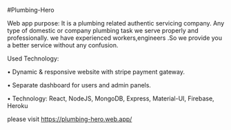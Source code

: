 #Plumbing-Hero

Web app purpose: It is a plumbing related authentic servicing company. Any type of domestic or company plumbing task we serve properly and professionally.
we have experienced workers,engineers .So we provide you a better service without any confusion.

Used Technology: 


•	Dynamic & responsive website with stripe payment gateway.

•	Separate dashboard for users and admin panels.

•	Technology: React, NodeJS, MongoDB, Express, Material-UI, Firebase, Heroku

please visit   https://plumbing-hero.web.app/

